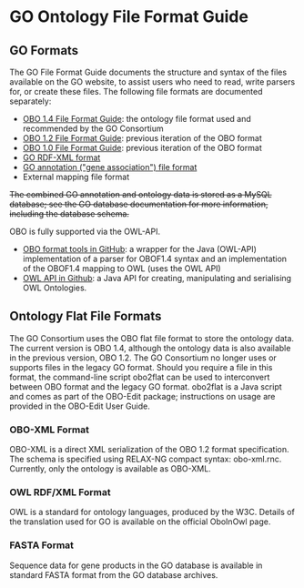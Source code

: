 <!-- Links/info on this page to SQL, needs to be replaced with current info.  Also maybe eliminate formats no longer supported/preferred?? (Old OBO, etc.)-->

# GO Ontology File Format Guide
## GO Formats

The GO File Format Guide documents the structure and syntax of the files available on the GO website, to assist users who need to read, write parsers for, or create these files. The following file formats are documented separately:

* [OBO 1.4 File Format Guide](http://owlcollab.github.io/oboformat/doc/obo-syntax.html): the ontology file format used and recommended by the GO Consortium
* [OBO 1.2 File Format Guide](http://owlcollab.github.io/oboformat/doc/GO.format.obo-1_2.html): previous iteration of the OBO format
* [OBO 1.0 File Format Guide](http://owlcollab.github.io/oboformat/doc/GO.format.obo-1_0.html): previous iteration of the OBO format
* [GO RDF-XML format](GORDFXMLFileFormat.md)
* [GO annotation ("gene association") file format](GOAnnotationFileFormats.md)
* External mapping file format

~~The combined GO annotation and ontology data is stored as a MySQL database; see the GO database documentation for more information, including the database schema.~~

OBO is fully supported via the OWL-API.

* [OBO format tools in GitHub](https://github.com/oboformat/oboformat-tools): a wrapper for the Java (OWL-API) implementation of a parser for OBOF1.4 syntax and an implementation of the OBOF1.4 mapping to OWL (uses the OWL API)
* [OWL API in Github](https://github.com/owlcs/owlapi): a Java API for creating, manipulating and serialising OWL Ontologies.

 
## Ontology Flat File Formats

The GO Consortium uses the OBO flat file format to store the ontology data. The current version is OBO 1.4, although the ontology data is also available in the previous version, OBO 1.2. The GO Consortium no longer uses or supports files in the legacy GO format. Should you require a file in this format, the command-line script obo2flat can be used to interconvert between OBO format and the legacy GO format. obo2flat is a Java script and comes as part of the OBO-Edit package; instructions on usage are provided in the OBO-Edit User Guide.
### OBO-XML Format

OBO-XML is a direct XML serialization of the OBO 1.2 format specification. The schema is specified using RELAX-NG compact syntax: obo-xml.rnc. Currently, only the ontology is available as OBO-XML.
### OWL RDF/XML Format

OWL is a standard for ontology languages, produced by the W3C. Details of the translation used for GO is available on the official OboInOwl page.
### FASTA Format

Sequence data for gene products in the GO database is available in standard FASTA format from the GO database archives.
